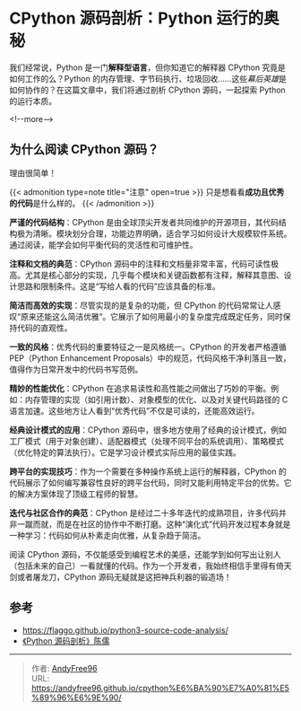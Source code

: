 # CPython 源码剖析：Python 运行的奥秘


我们经常说，Python 是一门**解释型语言**，但你知道它的解释器 CPython 究竟是如何工作的么？Python 的内存管理、字节码执行、垃圾回收……这些*幕后英雄*是如何协作的？在这篇文章中，我们将通过剖析 CPython 源码，一起探索 Python 的运行本质。

&lt;!--more--&gt;

## 为什么阅读 CPython 源码？

理由很简单！

{{&lt; admonition type=note title=&#34;注意&#34; open=true &gt;}}
只是想看看**成功且优秀的代码**是什么样的。
{{&lt; /admonition &gt;}}

**严谨的代码结构**：CPython 是由全球顶尖开发者共同维护的开源项目，其代码结构极为清晰。模块划分合理，功能边界明确，适合学习如何设计大规模软件系统。通过阅读，能学会如何平衡代码的灵活性和可维护性。

**注释和文档的典范**：CPython 源码中的注释和文档量非常丰富，代码可读性极高。尤其是核心部分的实现，几乎每个模块和关键函数都有注释，解释其意图、设计思路和限制条件。这是“写给人看的代码”应该具备的标准。

**简洁而高效的实现**：尽管实现的是复杂的功能，但 CPython 的代码常常让人感叹“原来还能这么简洁优雅”。它展示了如何用最小的复杂度完成既定任务，同时保持代码的直观性。

**一致的风格**：优秀代码的重要特征之一是风格统一。CPython 的开发者严格遵循 PEP（Python Enhancement Proposals）中的规范，代码风格干净利落且一致，值得作为日常开发中的代码书写范例。

**精妙的性能优化**：CPython 在追求易读性和高性能之间做出了巧妙的平衡。例如：内存管理的实现（如引用计数）、对象模型的优化、以及对关键代码路径的 C 语言加速。这些地方让人看到“优秀代码”不仅是可读的，还能高效运行。

**经典设计模式的应用**：CPython 源码中，很多地方使用了经典的设计模式，例如工厂模式（用于对象创建）、适配器模式（处理不同平台的系统调用）、策略模式（优化特定的算法执行）。它是学习设计模式实际应用的最佳实践。

**跨平台的实现技巧**：作为一个需要在多种操作系统上运行的解释器，CPython 的代码展示了如何编写兼容性良好的跨平台代码，同时又能利用特定平台的优势。它的解决方案体现了顶级工程师的智慧。

**迭代与社区合作的典范**：CPython 是经过二十多年迭代的成熟项目，许多代码并非一蹴而就，而是在社区的协作中不断打磨。这种“演化式”代码开发过程本身就是一种学习：代码如何从朴素走向优雅，从复杂趋于简洁。

阅读 CPython 源码，不仅能感受到编程艺术的美感，还能学到如何写出让别人（包括未来的自己）一看就懂的代码。作为一个开发者，我始终相信手里得有倚天剑或者屠龙刀，CPython 源码无疑就是这把神兵利器的锻造场！

## 参考

- https://flaggo.github.io/python3-source-code-analysis/
- [《Python 源码剖析》陈儒](https://book.douban.com/subject/3117898/)


---

> 作者: [AndyFree96](https://andyfree96.github.io/)  
> URL: https://andyfree96.github.io/cpython%E6%BA%90%E7%A0%81%E5%89%96%E6%9E%90/  

